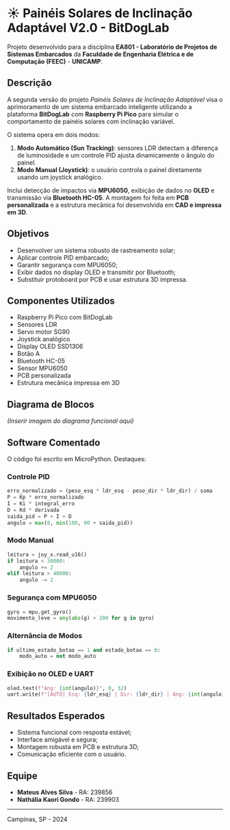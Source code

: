 
# ☀️ Painéis Solares de Inclinação Adaptável V2.0 - BitDogLab

Projeto desenvolvido para a disciplina **EA801 - Laboratório de Projetos de Sistemas Embarcados** da **Faculdade de Engenharia Elétrica e de Computação (FEEC)** - **UNICAMP**.

## Descrição

A segunda versão do projeto *Painéis Solares de Inclinação Adaptável* visa o aprimoramento de um sistema embarcado inteligente utilizando a plataforma **BitDogLab** com **Raspberry Pi Pico** para simular o comportamento de painéis solares com inclinação variável.

O sistema opera em dois modos:

1. **Modo Automático (Sun Tracking)**: sensores LDR detectam a diferença de luminosidade e um controle PID ajusta dinamicamente o ângulo do painel.
2. **Modo Manual (Joystick)**: o usuário controla o painel diretamente usando um joystick analógico.

Inclui detecção de impactos via **MPU6050**, exibição de dados no **OLED** e transmissão via **Bluetooth HC-05**. A montagem foi feita em **PCB personalizada** e a estrutura mecânica foi desenvolvida em **CAD e impressa em 3D**.

## Objetivos

- Desenvolver um sistema robusto de rastreamento solar;
- Aplicar controle PID embarcado;
- Garantir segurança com MPU6050;
- Exibir dados no display OLED e transmitir por Bluetooth;
- Substituir protoboard por PCB e usar estrutura 3D impressa.

## Componentes Utilizados

- Raspberry Pi Pico com BitDogLab
- Sensores LDR
- Servo motor SG90
- Joystick analógico
- Display OLED SSD1306
- Botão A
- Bluetooth HC-05
- Sensor MPU6050
- PCB personalizada
- Estrutura mecânica impressa em 3D

## Diagrama de Blocos

*(Inserir imagem do diagrama funcional aqui)*

## Software Comentado

O código foi escrito em MicroPython. Destaques:

### Controle PID
```python
erro_normalizado = (peso_esq * ldr_esq - peso_dir * ldr_dir) / soma
P = Kp * erro_normalizado
I = Ki * integral_erro
D = Kd * derivada
saida_pid = P + I + D
angulo = max(0, min(180, 90 + saida_pid))
```

### Modo Manual
```python
leitura = joy_x.read_u16()
if leitura < 30000:
    angulo += 2
elif leitura > 40000:
    angulo -= 2
```

### Segurança com MPU6050
```python
gyro = mpu.get_gyro()
movimento_leve = any(abs(g) > 200 for g in gyro)
```

### Alternância de Modos
```python
if ultimo_estado_botao == 1 and estado_botao == 0:
    modo_auto = not modo_auto
```

### Exibição no OLED e UART
```python
oled.text(f"Ang: {int(angulo)}", 0, 32)
uart.write(f"[AUTO] Esq: {ldr_esq} | Dir: {ldr_dir} | Ang: {int(angulo)}\n")
```

## Resultados Esperados

- Sistema funcional com resposta estável;
- Interface amigável e segura;
- Montagem robusta em PCB e estrutura 3D;
- Comunicação eficiente com o usuário.

## Equipe

- **Mateus Alves Silva** - RA: 239856  
- **Nathália Kaori Gondo** - RA: 239903  

---

Campinas, SP - 2024
